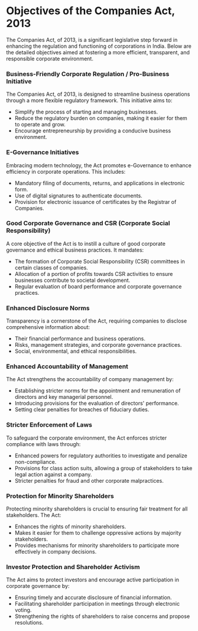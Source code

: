 
# Objectives of the Companies Act, 2013

The Companies Act, of 2013, is a significant legislative step forward in enhancing the regulation and functioning of corporations in India. Below are the detailed objectives aimed at fostering a more efficient, transparent, and responsible corporate environment.

### Business-Friendly Corporate Regulation / Pro-Business Initiative

The Companies Act, of 2013, is designed to streamline business operations through a more flexible regulatory framework. This initiative aims to:

- Simplify the process of starting and managing businesses.
- Reduce the regulatory burden on companies, making it easier for them to operate and grow.
- Encourage entrepreneurship by providing a conducive business environment.

### E-Governance Initiatives

Embracing modern technology, the Act promotes e-Governance to enhance efficiency in corporate operations. This includes:

- Mandatory filing of documents, returns, and applications in electronic form.
- Use of digital signatures to authenticate documents.
- Provision for electronic issuance of certificates by the Registrar of Companies.

### Good Corporate Governance and CSR (Corporate Social Responsibility)

A core objective of the Act is to instill a culture of good corporate governance and ethical business practices. It mandates:

- The formation of Corporate Social Responsibility (CSR) committees in certain classes of companies.
- Allocation of a portion of profits towards CSR activities to ensure businesses contribute to societal development.
- Regular evaluation of board performance and corporate governance practices.

### Enhanced Disclosure Norms

Transparency is a cornerstone of the Act, requiring companies to disclose comprehensive information about:

- Their financial performance and business operations.
- Risks, management strategies, and corporate governance practices.
- Social, environmental, and ethical responsibilities.

### Enhanced Accountability of Management

The Act strengthens the accountability of company management by:

- Establishing stricter norms for the appointment and remuneration of directors and key managerial personnel.
- Introducing provisions for the evaluation of directors' performance.
- Setting clear penalties for breaches of fiduciary duties.

### Stricter Enforcement of Laws

To safeguard the corporate environment, the Act enforces stricter compliance with laws through:

- Enhanced powers for regulatory authorities to investigate and penalize non-compliance.
- Provisions for class action suits, allowing a group of stakeholders to take legal action against a company.
- Stricter penalties for fraud and other corporate malpractices.

### Protection for Minority Shareholders

Protecting minority shareholders is crucial to ensuring fair treatment for all stakeholders. The Act:

- Enhances the rights of minority shareholders.
- Makes it easier for them to challenge oppressive actions by majority stakeholders.
- Provides mechanisms for minority shareholders to participate more effectively in company decisions.

### Investor Protection and Shareholder Activism

The Act aims to protect investors and encourage active participation in corporate governance by:

- Ensuring timely and accurate disclosure of financial information.
- Facilitating shareholder participation in meetings through electronic voting.
- Strengthening the rights of shareholders to raise concerns and propose resolutions.

